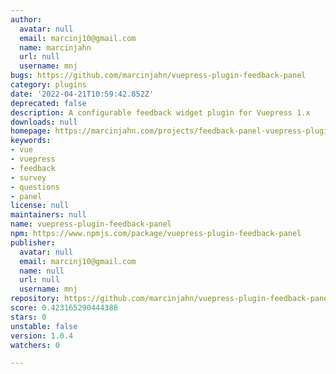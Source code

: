 ```yaml
---
author:
  avatar: null
  email: marcinj10@gmail.com
  name: marcinjahn
  url: null
  username: mnj
bugs: https://github.com/marcinjahn/vuepress-plugin-feedback-panel
category: plugins
date: '2022-04-21T10:59:42.852Z'
deprecated: false
description: A configurable feedback widget plugin for Vuepress 1.x
downloads: null
homepage: https://marcinjahn.com/projects/feedback-panel-vuepress-plugin.html
keywords:
- vue
- vuepress
- feedback
- survey
- questions
- panel
license: null
maintainers: null
name: vuepress-plugin-feedback-panel
npm: https://www.npmjs.com/package/vuepress-plugin-feedback-panel
publisher:
  avatar: null
  email: marcinj10@gmail.com
  name: null
  url: null
  username: mnj
repository: https://github.com/marcinjahn/vuepress-plugin-feedback-panel
score: 0.423165290444388
stars: 0
unstable: false
version: 1.0.4
watchers: 0

---
```


